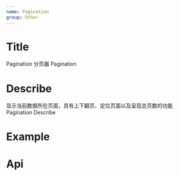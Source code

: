 ```yaml
---
name: Pagination
group: Other
---
```


# Title

Pagination 分页器
Pagination

# Describe

显示当前数据所在页面，具有上下翻页、定位页面以及呈现总页数的功能
Pagination Describe

# Example

# Api
